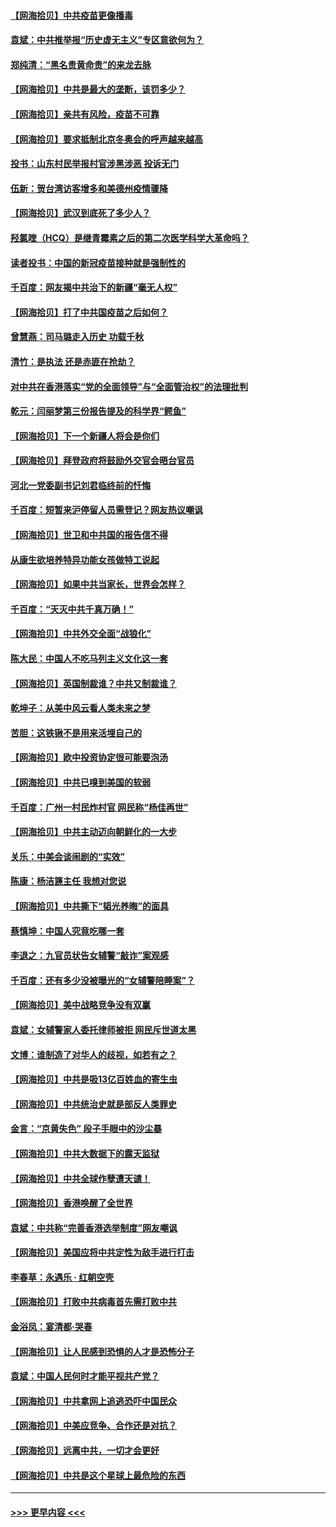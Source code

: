#### [【网海拾贝】中共疫苗更像播毒](../pages/nsc993/n12876631.md?t=04141052) 
#### [袁斌：中共推举报“历史虚无主义”专区意欲何为？](../pages/nsc993/n12876530.md?t=04141052) 
#### [郑纯清：“黑名贵黄命贵”的来龙去脉](../pages/nsc993/n12875589.md?t=04141052) 
#### [【网海拾贝】中共是最大的垄断，该罚多少？](../pages/nsc993/n12874006.md?t=04141052) 
#### [【网海拾贝】亲共有风险，疫苗不可靠](../pages/nsc993/n12872224.md?t=04141052) 
#### [【网海拾贝】要求抵制北京冬奥会的呼声越来越高](../pages/nsc993/n12868962.md?t=04141052) 
#### [投书：山东村民举报村官涉黑涉恶 投诉无门](../pages/nsc993/n12869726.md?t=04141052) 
#### [伍新：贺台湾访客增多和美德州疫情骤降](../pages/nsc993/n12865651.md?t=04141052) 
#### [【网海拾贝】武汉到底死了多少人？](../pages/nsc993/n12863707.md?t=04141052) 
#### [羟氯喹（HCQ）是继青霉素之后的第二次医学科学大革命吗？](../pages/nsc993/n12638564.md?t=04141052) 
#### [读者投书：中国的新冠疫苗接种就是强制性的](../pages/nsc993/n12859932.md?t=04141052) 
#### [千百度：网友揭中共治下的新疆“毫无人权”](../pages/nsc993/n12858385.md?t=04141052) 
#### [【网海拾贝】打了中共国疫苗之后如何？](../pages/nsc993/n12857866.md?t=04141052) 
#### [曾慧燕：司马璐走入历史 功载千秋](../pages/nsc993/n12856996.md?t=04141052) 
#### [清竹：是执法 还是赤匪在抢劫？](../pages/nsc993/n12856952.md?t=04141052) 
#### [对中共在香港落实“党的全面领导”与“全面管治权”的法理批判](../pages/nsc993/n12856929.md?t=04141052) 
#### [乾元：闫丽梦第三份报告提及的科学界“鳄鱼”](../pages/nsc993/n12855985.md?t=04141052) 
#### [【网海拾贝】下一个新疆人将会是你们](../pages/nsc993/n12855864.md?t=04141052) 
#### [【网海拾贝】拜登政府将鼓励外交官会晤台官员](../pages/nsc993/n12853615.md?t=04141052) 
#### [河北一党委副书记刘君临终前的忏悔](../pages/nsc993/n12849420.md?t=04141052) 
#### [千百度：短暂来沪停留人员需登记？网友热议嘲讽](../pages/nsc993/n12853497.md?t=04141052) 
#### [【网海拾贝】世卫和中共国的报告信不得](../pages/nsc993/n12850902.md?t=04141052) 
#### [从康生欲培养特异功能女孩做特工说起](../pages/nsc993/n12849289.md?t=04141052) 
#### [【网海拾贝】如果中共当家长，世界会怎样？](../pages/nsc993/n12848436.md?t=04141052) 
#### [千百度：“天灭中共千真万确！”](../pages/nsc993/n12845659.md?t=04141052) 
#### [【网海拾贝】中共外交全面“战狼化”](../pages/nsc993/n12845607.md?t=04141052) 
#### [陈大民：中国人不吃马列主义文化这一套](../pages/nsc993/n12842496.md?t=04141052) 
#### [【网海拾贝】英国制裁谁？中共又制裁谁？](../pages/nsc993/n12840909.md?t=04141052) 
#### [乾坤子：从美中风云看人类未来之梦](../pages/nsc993/n12840590.md?t=04141052) 
#### [苦胆：这铁锹不是用来活埋自己的](../pages/nsc993/n12839512.md?t=04141052) 
#### [【网海拾贝】欧中投资协定很可能要泡汤](../pages/nsc993/n12835122.md?t=04141052) 
#### [【网海拾贝】中共已嗅到美国的软弱](../pages/nsc993/n12832411.md?t=04141052) 
#### [千百度：广州一村民炸村官 网民称“杨佳再世”](../pages/nsc993/n12832380.md?t=04141052) 
#### [【网海拾贝】中共主动迈向朝鲜化的一大步](../pages/nsc993/n12829887.md?t=04141052) 
#### [关乐：中美会谈闹剧的“实效”](../pages/nsc993/n12826698.md?t=04141052) 
#### [陈康：杨洁篪主任  我想对您说](../pages/nsc993/n12826609.md?t=04141052) 
#### [【网海拾贝】中共撕下“韬光养晦”的面具](../pages/nsc993/n12826459.md?t=04141052) 
#### [蔡慎坤：中国人究竟吃哪一套](../pages/nsc993/n12826010.md?t=04141052) 
#### [李退之：九官员状告女辅警“敲诈”案观感](../pages/nsc993/n12823984.md?t=04141052) 
#### [千百度：还有多少没被曝光的“女辅警陪睡案”？](../pages/nsc993/n12822136.md?t=04141052) 
#### [【网海拾贝】美中战略竞争没有双赢](../pages/nsc993/n12822105.md?t=04141052) 
#### [袁斌：女辅警家人委托律师被拒 网民斥世道太黑](../pages/nsc993/n12822004.md?t=04141052) 
#### [文博：谁制造了对华人的歧视，如若有之？](../pages/nsc993/n12821635.md?t=04141052) 
#### [【网海拾贝】中共是吸13亿百姓血的寄生虫](../pages/nsc993/n12819191.md?t=04141052) 
#### [【网海拾贝】中共统治史就是部反人类罪史](../pages/nsc993/n12816738.md?t=04141052) 
#### [金言：“京黄失色” 段子手眼中的沙尘暴](../pages/nsc993/n12815700.md?t=04141052) 
#### [【网海拾贝】中共大数据下的露天监狱](../pages/nsc993/n12811075.md?t=04141052) 
#### [【网海拾贝】中共全球作孽遭天谴！](../pages/nsc993/n12810258.md?t=04141052) 
#### [【网海拾贝】香港唤醒了全世界](../pages/nsc993/n12809100.md?t=04141052) 
#### [袁斌：中共称“完善香港选举制度”网友嘲讽](../pages/nsc993/n12808994.md?t=04141052) 
#### [【网海拾贝】美国应将中共定性为敌手进行打击](../pages/nsc993/n12806870.md?t=04141052) 
#### [李春草：永遇乐 · 红朝空壳](../pages/nsc993/n12805365.md?t=04141052) 
#### [【网海拾贝】打败中共病毒首先需打败中共](../pages/nsc993/n12803930.md?t=04141052) 
#### [金浴凤：宴清都‧哭春](../pages/nsc993/n12801601.md?t=04141052) 
#### [【网海拾贝】让人民感到恐惧的人才是恐怖分子](../pages/nsc993/n12799347.md?t=04141052) 
#### [袁斌：中国人民何时才能平视共产党？](../pages/nsc993/n12799306.md?t=04141052) 
#### [【网海拾贝】中共拿网上追逃恐吓中国民众](../pages/nsc993/n12796905.md?t=04141052) 
#### [【网海拾贝】中美应竞争、合作还是对抗？](../pages/nsc993/n12794675.md?t=04141052) 
#### [【网海拾贝】远离中共，一切才会更好](../pages/nsc993/n12793572.md?t=04141052) 
#### [【网海拾贝】中共是这个星球上最危险的东西](../pages/nsc993/n12791400.md?t=04141052) 

----
#### [ >>> 更早内容 <<< ](../indexes/nsc993-earlier.md)
